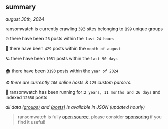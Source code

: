 
## summary
_august 30th, 2024_

ransomwatch is currently crawling `393` sites belonging to `199` unique groups

⏲ there have been `26` posts within the `last 24 hours`

🦈 there have been `429` posts within the `month of august`

🪐 there have been `1051` posts within the `last 90 days`

🏚 there have been `3193` posts within the `year of 2024`

_⚙️ there are currently `106` online hosts & `125` custom parsers._

🦕 ransomwatch has been running for `2 years, 11 months and 26 days` and indexed `12650` posts

_all data  [(groups)](http://ransomwhat.telemetry.ltd/groups) and [(posts)](http://ransomwhat.telemetry.ltd/posts) is available in JSON (updated hourly)_

> ransomwatch is fully [open source](https://github.com/joshhighet/ransomwatch#ransomwatch--). please consider [sponsoring](https://github.com/sponsors/joshhighet) if you find it useful!
